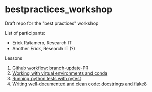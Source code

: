 # bestpractices_workshop
 Draft repo for the "best practices" workshop

List of participants:
- Erick Ratamero, Research IT
- Another Erick, Research IT (?)



Lessons

1. [Github workflow: branch-update-PR](git.md)
2. [Working with virtual environments and conda](conda.md)
3. [Running python tests with pytest](pytest.md)
4. [Writing well-documented and clean code: docstrings and flake8](docstrings.md)
